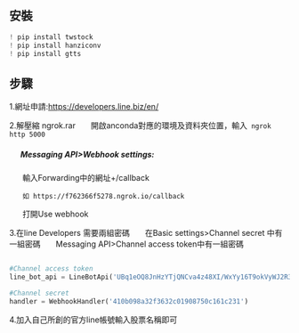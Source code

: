 ## 安裝
```python
! pip install twstock
! pip install hanziconv
! pip install gtts
```
## 步驟
1.網址申請:https://developers.line.biz/en/

2.解壓縮 ngrok.rar
&nbsp;&nbsp;&nbsp;&nbsp;&nbsp; 開啟anconda對應的環境及資料夾位置，輸入` ngrok http 5000`
##### &nbsp;&nbsp;&nbsp;&nbsp;&nbsp; Messaging API>Webhook settings:

&nbsp;&nbsp;&nbsp;&nbsp;&nbsp; 輸入Forwarding中的網址+/callback

&nbsp;&nbsp;&nbsp;&nbsp;&nbsp; `如 https://f762366f5278.ngrok.io/callback`

&nbsp;&nbsp;&nbsp;&nbsp;&nbsp; 打開Use webhook

3.在line Developers 需要兩組密碼
&nbsp;&nbsp;&nbsp;&nbsp;&nbsp; 在Basic settings>Channel secret 中有一組密碼
&nbsp;&nbsp;&nbsp;&nbsp;&nbsp; Messaging API>Channel access token中有一組密碼
```python

#Channel access token
line_bot_api = LineBotApi('UBq1eOQ8JnHzYTjQNCva4z48XI/WxYy16T9okVyWJ2R3To1MgP4EVKTabHCE6PmznJlwCFFs3/cRzq2vHCFzrhSfx/0/Wu129SKe1AMrnlhnKgNmkfNYu8uMxM/J190FDtTQwfp3iRA0u+liYpKW6QdB04t89/1O/w1cDnyilFU=') 

#Channel secret 
handler = WebhookHandler('410b098a32f3632c01908750c161c231') 
```
4.加入自己所創的官方line帳號輸入股票名稱即可
